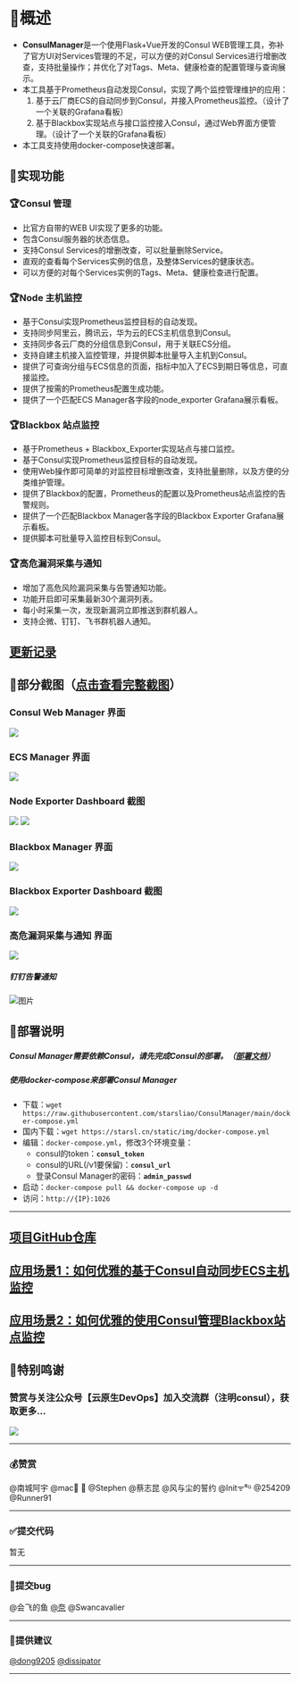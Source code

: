 # 🚀概述
- **ConsulManager**是一个使用Flask+Vue开发的Consul WEB管理工具，弥补了官方UI对Services管理的不足，可以方便的对Consul Services进行增删改查，支持批量操作；并优化了对Tags、Meta、健康检查的配置管理与查询展示。
- 本工具基于Prometheus自动发现Consul，实现了两个监控管理维护的应用：
  1. 基于云厂商ECS的自动同步到Consul，并接入Prometheus监控。（设计了一个关联的Grafana看板）
  2. 基于Blackbox实现站点与接口监控接入Consul，通过Web界面方便管理。（设计了一个关联的Grafana看板）
- 本工具支持使用docker-compose快速部署。

## 💎实现功能
### 🏆Consul 管理
- 比官方自带的WEB UI实现了更多的功能。
- 包含Consul服务器的状态信息。
- 支持Consul Services的增删改查，可以批量删除Service。
- 直观的查看每个Services实例的信息，及整体Services的健康状态。
- 可以方便的对每个Services实例的Tags、Meta、健康检查进行配置。

### 🏆Node 主机监控
- 基于Consul实现Prometheus监控目标的自动发现。
- 支持同步阿里云，腾讯云，华为云的ECS主机信息到Consul。
- 支持同步各云厂商的分组信息到Consul，用于关联ECS分组。
- 支持自建主机接入监控管理，并提供脚本批量导入主机到Consul。
- 提供了可查询分组与ECS信息的页面，指标中加入了ECS到期日等信息，可直接监控。
- 提供了按需的Prometheus配置生成功能。
- 提供了一个匹配ECS Manager各字段的node_exporter Grafana展示看板。

### 🏆Blackbox 站点监控
- 基于Prometheus + Blackbox_Exporter实现站点与接口监控。
- 基于Consul实现Prometheus监控目标的自动发现。
- 使用Web操作即可简单的对监控目标增删改查，支持批量删除，以及方便的分类维护管理。
- 提供了Blackbox的配置，Prometheus的配置以及Prometheus站点监控的告警规则。
- 提供了一个匹配Blackbox Manager各字段的Blackbox Exporter Grafana展示看板。
- 提供脚本可批量导入监控目标到Consul。

### 🏆高危漏洞采集与通知
- 增加了高危风险漏洞采集与告警通知功能。
- 功能开启即可采集最新30个漏洞列表。
- 每小时采集一次，发现新漏洞立即推送到群机器人。
- 支持企微、钉钉、飞书群机器人通知。

## [更新记录](https://github.com/starsliao/ConsulManager/releases)

## 🎨部分截图（[点击查看完整截图](https://github.com/starsliao/ConsulManager/tree/main/screenshot#%E6%88%AA%E5%9B%BE)）
### Consul Web Manager 界面
![](https://raw.githubusercontent.com/starsliao/ConsulManager/main/screenshot/consul3.PNG)
### ECS Manager 界面
![](https://raw.githubusercontent.com/starsliao/ConsulManager/main/screenshot/ecs1.PNG)
### Node Exporter Dashboard 截图
![](https://raw.githubusercontent.com/starsliao/ConsulManager/main/vue-consul/public/node1.png)
![](https://raw.githubusercontent.com/starsliao/ConsulManager/main/vue-consul/public/node2.png)
### Blackbox Manager 界面
![](https://raw.githubusercontent.com/starsliao/ConsulManager/main/screenshot/blackbox1.PNG)
### Blackbox Exporter Dashboard 截图
![](https://raw.githubusercontent.com/starsliao/ConsulManager/main/vue-consul/public/blackbox.png)
### 高危漏洞采集与通知 界面
![](https://raw.githubusercontent.com/starsliao/ConsulManager/main/screenshot/bug.png)
##### 钉钉告警通知
![图片](https://user-images.githubusercontent.com/3349611/173263960-4d69fff9-82fe-42a1-ba18-4c78775cf35e.png)

## 💾部署说明
##### Consul Manager需要依赖Consul，请先完成Consul的部署。（[部署文档](docs/Consul部署说明.md)）
##### 使用docker-compose来部署Consul Manager
- 下载：`wget https://raw.githubusercontent.com/starsliao/ConsulManager/main/docker-compose.yml`
- 国内下载：`wget https://starsl.cn/static/img/docker-compose.yml`
- 编辑：`docker-compose.yml`，修改3个环境变量：
  - consul的token：**`consul_token`**
  - consul的URL(/v1要保留)：**`consul_url`**
  - 登录Consul Manager的密码：**`admin_passwd`**
- 启动：`docker-compose pull && docker-compose up -d`
- 访问：`http://{IP}:1026`
---
## [项目GitHub仓库](https://github.com/starsliao/ConsulManager)
## [应用场景1：如何优雅的基于Consul自动同步ECS主机监控](https://github.com/starsliao/ConsulManager/blob/main/docs/ECS%E4%B8%BB%E6%9C%BA%E7%9B%91%E6%8E%A7.md)
## [应用场景2：如何优雅的使用Consul管理Blackbox站点监控](https://github.com/starsliao/ConsulManager/blob/main/docs/blackbox%E7%AB%99%E7%82%B9%E7%9B%91%E6%8E%A7.md)


## 💖特别鸣谢
### 赞赏与关注公众号【**云原生DevOps**】加入交流群（注明consul），获取更多...
![](https://starsl.cn/static/img/thanks.png)

---

### 💰赞赏
@南城阿宇  @mac🐬 🌈  @Stephen  @蔡志昆  @风与尘的誓约  @Initᯤ⁶ᴳ  @254209  @Runner91

---

### ✅提交代码
暂无

---

### 🎃提交bug
@会飞的鱼  [@奈](https://github.com/Wp516781950)  @Swancavalier

---

### 📢提供建议
[@dong9205](https://github.com/dong9205)  [@dissipator](https://github.com/dissipator)

---

